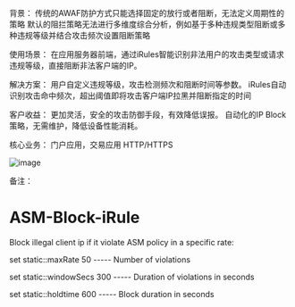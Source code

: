背景：
传统的AWAF防护方式只能选择固定的放行或者阻断，无法定义周期性的策略
默认的阻拦策略无法进行多维度综合分析，例如基于多种违规类型阻断或多种违规等级并结合攻击频次设置阻断策略

使用场景：
在应用服务器前端，通过iRules智能识别非法用户的攻击类型或请求违规等级，直接阻断非法客户端的IP。

解决方案：
用户自定义违规等级，攻击检测频次和阻断时间等参数。
iRules自动识别攻击命中频次，超出阈值即将攻击客户端IP拉黑并阻断指定的时间

客户收益：
更加灵活，安全的攻击防御手段，有效降低误报。
自动化的IP Block策略，无需维护，降低设备性能消耗。

核心业务：
门户应用，交易应用
HTTP/HTTPS

![image](https://user-images.githubusercontent.com/120350543/217751673-01c34d69-f447-436a-9722-93d185eba1ab.png)

备注：
# ASM-Block-iRule

Block illegal client ip if it violate ASM policy in a specific rate:


set static::maxRate 50 ----- Number of violations


set static::windowSecs 300 ----- Duration of violations in seconds


set static::holdtime 600 ----- Block duration in seconds
